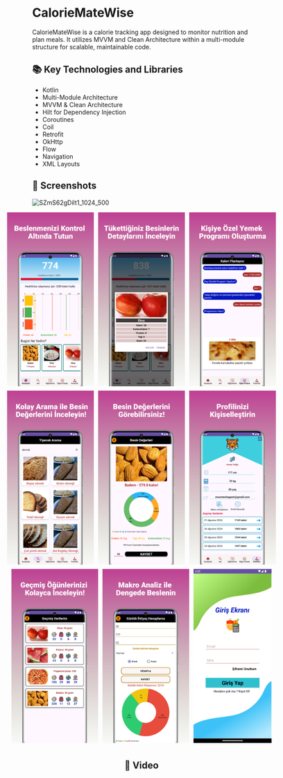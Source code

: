 # CalorieMateWise
CalorieMateWise is a calorie tracking app designed to monitor nutrition and plan meals. It utilizes MVVM and Clean Architecture within a multi-module structure for scalable, maintainable code.
## 📚 Key Technologies and Libraries
- Kotlin
- Multi-Module Architecture
- MVVM & Clean Architecture
- Hilt for Dependency Injection
- Coroutines
- Coil
- Retrofit
- OkHttp
- Flow
- Navigation
- XML Layouts
  
## 📸 Screenshots
![SZmS62gDiIt1_1024_500](https://github.com/user-attachments/assets/37690d7a-3839-4ed4-89f9-0103c755a79d)

<div style="text-align: center;">
  <div style="display: inline-block; text-align: center;">
    <div style="display: flex; justify-content: center; gap: 10px; margin-bottom: 10px;">
      <img src="/docs/1.png" alt="Screenshot 1" width="250" height="400"/> 
      <img src="/docs/2.png" alt="Screenshot 2" width="250" height="400"/>
      <img src="/docs/3.png" alt="Screenshot 3" width="250" height="400"/>
    </div>

<div style="display: flex; justify-content: center; gap: 10px; margin-bottom: 10px;">
  <img src="/docs/4.png" alt="Screenshot 4" width="250" height="400"/>
  <img src="/docs/5.png" alt="Screenshot 5" width="250" height="400"/>
  <img src="/docs/6.png" alt="Screenshot 6" width="250" height="400"/>
</div>

<div style="display: flex; justify-content: center; gap: 10px; margin-bottom: 10px;">
  <img src="/docs/7.png" alt="Screenshot 7" width="250" height="400"/>
  <img src="/docs/8.png" alt="Screenshot 8" width="250" height="400"/>
  <img src="/docs/9.png" alt="Screenshot 9" width="250" height="400"/>
</div>

</div>

## 📸 Video


